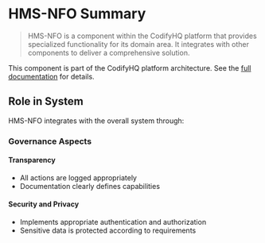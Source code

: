# HMS-NFO Summary

> HMS-NFO is a component within the CodifyHQ platform that provides specialized functionality for its domain area. It integrates with other components to deliver a comprehensive solution.

This component is part of the CodifyHQ platform architecture. See the [full documentation](./README.md) for details.

## Role in System

HMS-NFO integrates with the overall system through:

### Governance Aspects

#### Transparency
- All actions are logged appropriately
- Documentation clearly defines capabilities

#### Security and Privacy
- Implements appropriate authentication and authorization
- Sensitive data is protected according to requirements
